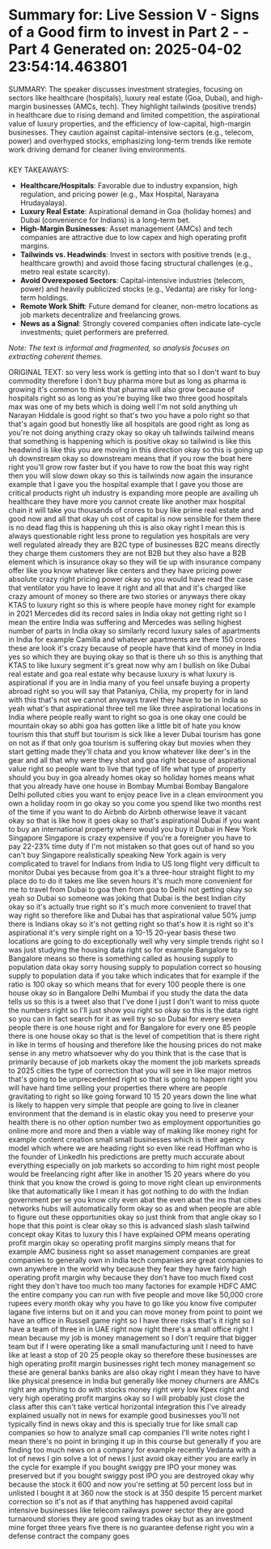 Summary for: Live Session V - Signs of a Good firm to invest in Part 2 - - Part 4
Generated on: 2025-04-02 23:54:14.463801
==================================================

SUMMARY:
The speaker discusses investment strategies, focusing on sectors like healthcare (hospitals), luxury real estate (Goa, Dubai), and high-margin businesses (AMCs, tech). They highlight tailwinds (positive trends) in healthcare due to rising demand and limited competition, the aspirational value of luxury properties, and the efficiency of low-capital, high-margin businesses. They caution against capital-intensive sectors (e.g., telecom, power) and overhyped stocks, emphasizing long-term trends like remote work driving demand for cleaner living environments.

###

KEY TAKEAWAYS:
- **Healthcare/Hospitals**: Favorable due to industry expansion, high regulation, and pricing power (e.g., Max Hospital, Narayana Hrudayalaya).  
- **Luxury Real Estate**: Aspirational demand in Goa (holiday homes) and Dubai (convenience for Indians) is a long-term bet.  
- **High-Margin Businesses**: Asset management (AMCs) and tech companies are attractive due to low capex and high operating profit margins.  
- **Tailwinds vs. Headwinds**: Invest in sectors with positive trends (e.g., healthcare growth) and avoid those facing structural challenges (e.g., metro real estate scarcity).  
- **Avoid Overexposed Sectors**: Capital-intensive industries (telecom, power) and heavily publicized stocks (e.g., Vedanta) are risky for long-term holdings.  
- **Remote Work Shift**: Future demand for cleaner, non-metro locations as job markets decentralize and freelancing grows.  
- **News as a Signal**: Strongly covered companies often indicate late-cycle investments; quiet performers are preferred.  

*Note: The text is informal and fragmented, so analysis focuses on extracting coherent themes.*

ORIGINAL TEXT:
 so very less work is getting into that so I don't want to buy commodity therefore I don't buy pharma more but as long as pharma is growing it's common to think that pharma will also grow because of hospitals right so as long as you're buying like two three good hospitals max was one of my bets which is doing well I'm not sold anything uh Narayan Hiddale is good right so that's two you have a polo right so that that's again good but honestly like all hospitals are good right as long as you're not doing anything crazy okay so okay uh tailwinds tailwind means that something is happening which is positive okay so tailwind is like this headwind is like this you are moving in this direction okay so this is going up uh downstream okay so downstream means that if you row the boat here right you'll grow row faster but if you have to row the boat this way right then you will slow down okay so this is tailwinds now again the insurance example that I gave you the hospital example that I gave you those are critical products right uh industry is expanding more people are availing uh healthcare they have more you cannot create like another max hospital chain it will take you thousands of crores to buy like prime real estate and good now and all that okay uh cost of capital is now sensible for them there is no dead flag this is happening uh this is also okay right I mean this is always questionable right less prone to regulation yes hospitals are very well regulated already they are B2C type of businesses B2C means directly they charge them customers they are not B2B but they also have a B2B element which is insurance okay so they will tie up with insurance company offer like you know whatever like centers and they have pricing power absolute crazy right pricing power okay so you would have read the case that ventilator you have to leave it right and all that and it's charged like crazy amount of money so there are two stories or anyways there okay KTAS to luxury right so this is where people have money right for example in 2021 Mercedes did its record sales in India okay not getting right so I mean the entire India was suffering and Mercedes was selling highest number of parts in India okay so similarly record luxury sales of apartments in India for example Camilla and whatever apartments are there 150 crores these are look it's crazy because of people have that kind of money in India yes so which they are buying okay so that is there uh so this is anything that KTAS to like luxury segment it's great now why am I bullish on like Dubai real estate and goa real estate why because luxury is what luxury is aspirational if you are in India many of you feel unsafe buying a property abroad right so you will say that Pataniya, Chilia, my property for in land with this that's not we cannot anyways travel they have to be in India so yeah what's that aspirational three tell me like three aspirational locations in India where people really want to right so goa is one okay one could be mountain okay so abhi goa has gotten like a little bit of hate you know tourism this that stuff but tourism is sick like a lever Dubai tourism has gone on not as if that only goa tourism is suffering okay but movies when they start getting made they'll chata and you know whatever like deer's in the gear and all that why were they shot and goa right because of aspirational value right so people want to live that type of life what type of property should you buy in goa already homes okay so holiday homes means what that you already have one house in Bombay Mumbai Bombay Bangalore Delhi polluted cities you want to enjoy peace live in a clean environment you own a holiday room in go okay so you come you spend like two months rest of the time if you want to do Airbnb do Airbnb otherwise leave it vacant okay so that is like how it goes okay so that's aspirational Dubai if you want to buy an international property where would you buy it Dubai in New York Singapore Singapore is crazy expensive if you're a foreigner you have to pay 22-23% time duty if I'm not mistaken so that goes out of hand so you can't buy Singapore realistically speaking New York again is very complicated to travel for Indians from India to US long flight very difficult to monitor Dubai yes because from goa it's a three-hour straight flight to my place do to do it takes me like seven hours it's much more convenient for me to travel from Dubai to goa then from goa to Delhi not getting okay so yeah so Dubai so someone was joking that Dubai is the best Indian city okay so it's actually true right so it's much more convenient to travel that way right so therefore like and Dubai has that aspirational value 50% jump there is Indians okay so it's not getting right so that's how it is right so it's aspirational it's very simple right on a 10-15 20-year basis these two locations are going to do exceptionally well why very simple trends right so I was just studying the housing data right so for example Bangalore to Bangalore means so there is something called as housing supply to population data okay sorry housing supply to population correct so housing supply to population data if you take which indicates that for example if the ratio is 100 okay so which means that for every 100 people there is one house okay so in Bangalore Delhi Mumbai if you study the data the data tells us so this is a tweet also that I've done I just I don't want to miss quote the numbers right so I'll just show you right so okay so this is the data right so you can in fact search for it as well try so so Dubai for every seven people there is one house right and for Bangalore for every one 85 people there is one house okay so that is the level of competition that is there right in like in terms of housing and therefore like the housing prices do not make sense in any metro whatsoever why do you think that is the case that is primarily because of job markets okay the moment the job markets spreads to 2025 cities the type of correction that you will see in like major metros that's going to be unprecedented right so that is going to happen right you will have hard time selling your properties there where are people gravitating to right so like going forward 10 15 20 years down the line what is likely to happen very simple that people are going to live in cleaner environment that the demand is in elastic okay you need to preserve your health there is no other option number two as employment opportunities go online more and more and then a viable way of making like money right for example content creation small small businesses which is their agency model which where we are heading right so even like read Hoffman who is the founder of LinkedIn his predictions are pretty much accurate about everything especially on job markets so according to him right most people would be freelancing right after like in another 15 20 years where do you think that you know the crowd is going to move right clean up environments like that automatically like I mean it has got nothing to do with the Indian government per se you know city even abat the even abat the ins that cities networks hubs will automatically form okay so as and when people are able to figure out these opportunities okay so just think from that angle okay so I hope that this point is clear okay so this is advanced slash slash tailwind concept okay Kitas to luxury this I have explained OPM means operating profit margin okay so operating profit margins simply means that for example AMC business right so asset management companies are great companies to generally own in India tech companies are great companies to own anywhere in the world why because they fear they have fairly high operating profit margin why because they don't have too much fixed cost right they don't have too much too many factories for example HDFC AMC the entire company you can run with five people and move like 50,000 crore rupees every month okay why you have to go like you know five computer lagane five interns but on it and you can move money from point to point we have an office in Russell game right so I have three risks that's it right so I have a team of three in in UAE right now right there's a small office right I mean because my job is money management so I don't require that bigger team but if I were operating like a small manufacturing unit I need to have like at least a stop of 20 25 people okay so therefore these businesses are high operating profit margin businesses right tech money management so these are general banks banks are also okay right I mean they have to have like physical presence in India but generally like money churners are AMCs right are anything to do with stocks money right very low Kpex right and very high operating profit margins okay so I will probably just close the class after this can't take vertical horizontal integration this I've already explained usually not in news for example good businesses you'll not typically find in news okay and this is specially true for like small cap companies so how to analyze small cap companies I'll write notes right I mean there's no point in bringing it up in this course but generally if you are finding too much news on a company for example recently Vedanta with a lot of news I gin solve a lot of news I just avoid okay either you are early in the cycle for example if you bought swiggy pre IPO your money was preserved but if you bought swiggy post IPO you are destroyed okay why because the stock it 600 and now you're setting at 50 percent loss but in unlisted I bought it at 360 now the stock is at 350 despite 15 percent market correction so it's not as if that anything has happened avoid capital intensive businesses like telecom railways power sector they are good turnaround stories they are good swing trades okay but as an investment mine forget three years five there is no guarantee defense right you win a defense contract the company goes 